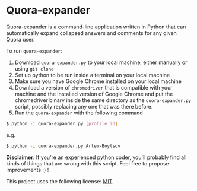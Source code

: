 # Quora-expander

Quora-expander is a command-line application written in Python that can automatically expand collapsed answers and comments for any given Quora user.

To run `quora-expander`:

1. Download `quora-expander.py` to your local machine, either manually or using `git clone`
1. Set up python to be run inside a terminal on your local machine
1. Make sure you have Google Chrome installed on your local machine
1. Download a version of `chromedriver` that is compatible with your machine and the installed version of Google Chrome and put the chromedriver binary inside the same directory as the `quora-expander.py` script, possibly replacing any one that was there before.
1. Run the `quora-expander` with the following command

```sh
$ python -i quora-expander.py [profile_id]
```

e.g. 

```sh
$ python -i quora-expander.py Artem-Boytsov
```

**Disclaimer**: If you're an experienced python coder, you'll probably find all kinds of things that are wrong with this script. 
Feel free to propose improvements :) !

This project uses the following license: [MIT]

[MIT]: <https://opensource.org/licenses/MIT>
